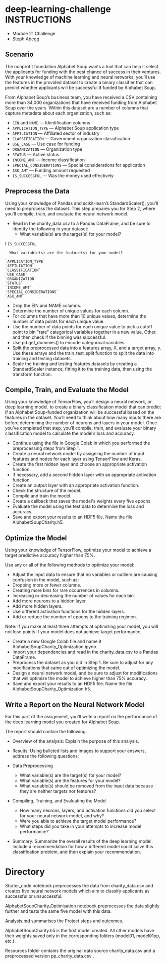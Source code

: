 # deep-learning-challenge INSTRUCTIONS
- Module 21 Challenge
- Steph Abegg

## Scenario

The nonprofit foundation Alphabet Soup wants a tool that can help it select the applicants for funding with the best chance of success in their ventures. With your knowledge of machine learning and neural networks, you’ll use the features in the provided dataset to create a binary classifier that can predict whether applicants will be successful if funded by Alphabet Soup.

From Alphabet Soup’s business team, you have received a CSV containing more than 34,000 organizations that have received funding from Alphabet Soup over the years. Within this dataset are a number of columns that capture metadata about each organization, such as:

- `EIN` and `NAME` — Identification columns
- `APPLICATION_TYPE` — Alphabet Soup application type
- `AFFILIATION` — Affiliated sector of industry
- `CLASSIFICATION` — Government organization classification
- `USE_CASE` — Use case for funding
- `ORGANIZATION` — Organization type
- `STATUS` — Active status
- `INCOME_AMT` — Income classification
- `SPECIAL_CONSIDERATIONS` — Special considerations for application
- `ASK_AMT` — Funding amount requested
- `IS_SUCCESSFUL` — Was the money used effectively

## Preprocess the Data

Using your knowledge of Pandas and scikit-learn’s StandardScaler(), you’ll need to preprocess the dataset. This step prepares you for Step 2, where you'll compile, train, and evaluate the neural network model.

- Read in the charity_data.csv to a Pandas DataFrame, and be sure to identify the following in your dataset:
    - What variable(s) are the target(s) for your model?

I    `IS_SUCCESSFUL`

    - What variable(s) are the feature(s) for your model?

    `APPLICATION_TYPE`
    `AFFILIATION`
    `CLASSIFICATION`
    `USE_CASE`
    `ORGANIZATION`
    `STATUS`
    `INCOME_AMT`
    `SPECIAL_CONSIDERATIONS`
    `ASK_AMT`

- Drop the EIN and NAME columns.
- Determine the number of unique values for each column.
- For columns that have more than 10 unique values, determine the number of data points for each unique value.
- Use the number of data points for each unique value to pick a cutoff point to bin "rare" categorical variables together in a new value, Other, and then check if the binning was successful.
- Use pd.get_dummies() to encode categorical variables.
- Split the preprocessed data into a features array, X, and a target array, y. Use these arrays and the train_test_split function to split the data into training and testing datasets.
- Scale the training and testing features datasets by creating a StandardScaler instance, fitting it to the training data, then using the transform function.

## Compile, Train, and Evaluate the Model

Using your knowledge of TensorFlow, you’ll design a neural network, or deep learning model, to create a binary classification model that can predict if an Alphabet Soup-funded organization will be successful based on the features in the dataset. You’ll need to think about how many inputs there are before determining the number of neurons and layers in your model. Once you’ve completed that step, you’ll compile, train, and evaluate your binary classification model to calculate the model’s loss and accuracy.

- Continue using the file in Google Colab in which you performed the preprocessing steps from Step 1.
- Create a neural network model by assigning the number of input features and nodes for each layer using TensorFlow and Keras.
- Create the first hidden layer and choose an appropriate activation function.
- If necessary, add a second hidden layer with an appropriate activation function.
- Create an output layer with an appropriate activation function.
- Check the structure of the model.
- Compile and train the model.
- Create a callback that saves the model's weights every five epochs.
- Evaluate the model using the test data to determine the loss and accuracy.
- Save and export your results to an HDF5 file. Name the file AlphabetSoupCharity.h5.

## Optimize the Model

Using your knowledge of TensorFlow, optimize your model to achieve a target predictive accuracy higher than 75%.

Use any or all of the following methods to optimize your model:

- Adjust the input data to ensure that no variables or outliers are causing confusion in the model, such as:
- Dropping more or fewer columns.
- Creating more bins for rare occurrences in columns.
- Increasing or decreasing the number of values for each bin.
- Add more neurons to a hidden layer.
- Add more hidden layers.
- Use different activation functions for the hidden layers.
- Add or reduce the number of epochs to the training regimen.

Note: If you make at least three attempts at optimizing your model, you will not lose points if your model does not achieve target performance.

- Create a new Google Colab file and name it AlphabetSoupCharity_Optimization.ipynb.
- Import your dependencies and read in the charity_data.csv to a Pandas DataFrame.
- Preprocess the dataset as you did in Step 1. Be sure to adjust for any modifications that came out of optimizing the model.
- Design a neural network model, and be sure to adjust for modifications that will optimize the model to achieve higher than 75% accuracy.
- Save and export your results to an HDF5 file. Name the file AlphabetSoupCharity_Optimization.h5.


## Write a Report on the Neural Network Model

For this part of the assignment, you’ll write a report on the performance of the deep learning model you created for Alphabet Soup.

The report should contain the following:

- Overview of the analysis: Explain the purpose of this analysis.

- Results: Using bulleted lists and images to support your answers, address the following questions:

- Data Preprocessing

    - What variable(s) are the target(s) for your model?
    - What variable(s) are the features for your model?
    - What variable(s) should be removed from the input data because they are neither targets nor features?

- Compiling, Training, and Evaluating the Model

    - How many neurons, layers, and activation functions did you select for your neural network model, and why?
    - Were you able to achieve the target model performance?
    - What steps did you take in your attempts to increase model performance?

- Summary: Summarize the overall results of the deep learning model. Include a recommendation for how a different model could solve this classification problem, and then explain your recommendation.

# Directory

Starter_code notebook preprocesses the data from charity_data.csv and creates five neural network models which aim to classify applicants as successful or unsuccessful.

AlphabetSoupCharity_Optimisation notebook preprocesses the data slightly further and tests the same five model with this data.

[Analysis.md](Analysis/Analysis.md) summarises the Project steps and outcomes.

AlphabetSoupCharity.h5 is the first model created. All other models have their weights saved only in the corresponding folders (model01, model01pp, etc.).

Resources folder contains the original data source charity_data.csv and a preprocessed version pp_charity_data.csv .
